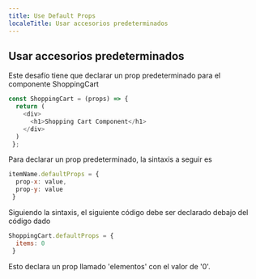 ```yaml
---
title: Use Default Props
localeTitle: Usar accesorios predeterminados
---
```

## Usar accesorios predeterminados

Este desafío tiene que declarar un prop predeterminado para el componente ShoppingCart

```javascript
const ShoppingCart = (props) => { 
  return ( 
    <div> 
      <h1>Shopping Cart Component</h1> 
    </div> 
  ) 
 }; 
```

Para declarar un prop predeterminado, la sintaxis a seguir es

```javascript
itemName.defaultProps = { 
  prop-x: value, 
  prop-y: value 
 } 
```

Siguiendo la sintaxis, el siguiente código debe ser declarado debajo del código dado

```javascript
ShoppingCart.defaultProps = { 
  items: 0 
 } 
```

Esto declara un prop llamado 'elementos' con el valor de '0'.